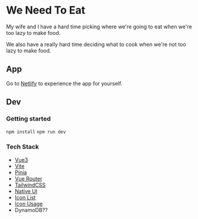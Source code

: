 # We Need To Eat

My wife and I have a hard time picking where we're going to eat when we're too lazy to make food.

We also have a really hard time deciding what to cook when we're not too lazy to make food.

## App

Go to [Netlify](https://weneedtoeat.netlify.app) to experience the app for yourself.

## Dev

### Getting started

`npm install`
`npm run dev`

### Tech Stack

- [Vue3](https://vuejs.org/guide/introduction.html)
- [Vite](https://vitejs.dev/)
- [Pinia](https://pinia.vuejs.org/)
- [Vue Router](https://router.vuejs.org/)
- [TailwindCSS](https://tailwindcss.com/docs/installation)
- [Native UI](https://www.naiveui.com/en-US/dark/components/)
- [Icon List](https://www.xicons.org/#/)
- [Icon Usage](https://github.com/07akioni/xicons#usage)
- DynamoDB??

